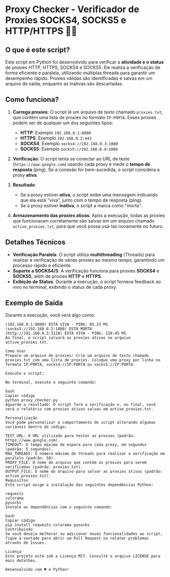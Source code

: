 # Proxy Checker - Verificador de Proxies SOCKS4, SOCKS5 e HTTP/HTTPS 🕵️‍♂️

## O que é este script?

Este script em Python foi desenvolvido para verificar a **atividade e o status** de proxies HTTP, HTTPS, SOCKS4 e SOCKS5. Ele realiza a verificação de forma eficiente e paralela, utilizando múltiplas threads para garantir um desempenho rápido. Proxies válidas são identificadas e salvas em um arquivo de saída, enquanto as inativas são descartadas.

## Como funciona?

1. **Carrega proxies**: O script lê um arquivo de texto chamado `proxies.txt`, que contém uma lista de proxies no formato `IP:PORTA`. Esses proxies podem ser de qualquer um dos seguintes tipos:
   - **HTTP**: Exemplo `192.168.0.1:8080`
   - **HTTPS**: Exemplo `192.168.0.2:443`
   - **SOCKS4**: Exemplo `socks4://192.168.0.3:1080`
   - **SOCKS5**: Exemplo `socks5://192.168.0.4:1080`

2. **Verificação**: O script tenta se conectar ao URL de teste (`https://www.google.com`) usando cada proxy e mede o **tempo de resposta** (ping). Se a conexão for bem-sucedida, o script considera a proxy **ativa**.

3. **Resultado**:
   - Se a proxy estiver **ativa**, o script exibe uma mensagem indicando que ela está "viva", junto com o tempo de resposta (ping).
   - Se a proxy estiver **inativa**, o script a marca como "morta".

4. **Armazenamento das proxies ativas**: Após a execução, todas as proxies que funcionaram corretamente são salvas em um arquivo chamado `active_proxies.txt`, para que você possa usá-las novamente no futuro.

## Detalhes Técnicos

- **Verificação Paralela**: O script utiliza **multithreading** (Threads) para realizar a verificação de várias proxies ao mesmo tempo, garantindo um processo rápido e eficiente.
- **Suporte a SOCKS4/5**: A verificação funciona para proxies **SOCKS4** e **SOCKS5**, além de proxies **HTTP** e **HTTPS**.
- **Exibição de Status**: Durante a execução, o script fornece feedback ao vivo no terminal, exibindo o status de cada proxy.

## Exemplo de Saída

Durante a execução, você verá algo como:

```text
(192.168.0.1:8080) ESTÁ VIVA - PING: 85.23 MS
(socks5://192.168.0.2:1080) ESTÁ MORTA
(http://192.168.0.3:3128) ESTÁ VIVA - PING: 120.45 MS
Ao final, o script salvará as proxies ativas no arquivo active_proxies.txt.

Como Usar
Prepare um arquivo de proxies: Crie um arquivo de texto chamado proxies.txt com uma lista de proxies. Coloque uma proxy por linha no formato IP:PORTA, socks4://IP:PORTA ou socks5://IP:PORTA.

Execute o script:

No terminal, execute o seguinte comando:

bash
Copiar código
python proxy_checker.py
Aguarde o resultado: O script fará a verificação e, ao final, você verá o relatório com proxies ativas salvas em active_proxies.txt.

Personalização
Você pode personalizar o comportamento do script alterando algumas variáveis dentro do código:

TEST_URL: O URL utilizado para testar as proxies (padrão: https://www.google.com).
TIMEOUT: O tempo máximo de espera para cada proxy, em segundos (padrão: 5 segundos).
MAX_THREADS: O número máximo de threads para realizar a verificação em paralelo (padrão: 50).
PROXY_FILE: O nome do arquivo que contém as proxies para serem verificadas (padrão: proxies.txt).
OUTPUT_FILE: O nome do arquivo para salvar as proxies ativas (padrão: active_proxies.txt).
Requisitos
Este script exige a instalação das seguintes dependências Python:

requests
colorama
pysocks
Instale as dependências com o seguinte comando:

bash
Copiar código
pip install requests colorama pysocks
Contribuindo
Se você deseja melhorar ou adicionar novas funcionalidades ao script, fique à vontade para abrir um Pull Request ou relatar problemas através de Issues.

Licença
Este projeto está sob a Licença MIT. Consulte o arquivo LICENSE para mais detalhes.

Desenvolvido com ♥ e Python!
